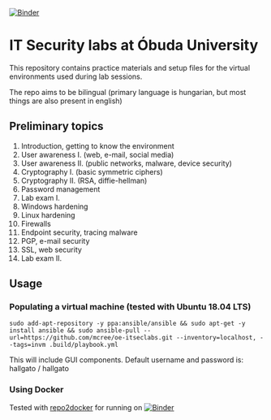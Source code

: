 [![Binder](https://mybinder.org/badge_logo.svg)](https://mybinder.org/v2/gh/mcree/oe-itseclabs/master?urlpath=lab)

# IT Security labs at Óbuda University

This repository contains practice materials and setup 
files for the virtual environments used during lab sessions.

The repo aims to be bilingual (primary language is hungarian,
but most things are also present in english)

## Preliminary topics
1. Introduction, getting to know the environment
2. User awareness I. (web, e-mail, social media)
3. User awareness II. (public networks, malware, device security)
4. Cryptography I. (basic symmetric ciphers)
5. Cryptography II. (RSA, diffie-hellman)
6. Password management
7. Lab exam I.
8. Windows hardening
9. Linux hardening
10. Firewalls
11. Endpoint security, tracing malware
12. PGP, e-mail security
13. SSL, web security
14. Lab exam II.

## Usage

### Populating a virtual machine (tested with Ubuntu 18.04 LTS)

```sudo add-apt-repository -y ppa:ansible/ansible && sudo apt-get -y install ansible && sudo ansible-pull --url=https://github.com/mcree/oe-itseclabs.git --inventory=localhost, --tags=invm .build/playbook.yml```

This will include GUI components. Default username and password is: hallgato / hallgato

### Using Docker

Tested with [repo2docker](https://repo2docker.readthedocs.io/en/latest/) for
running on [![Binder](https://mybinder.org/badge_logo.svg)](https://mybinder.org/v2/gh/mcree/oe-itseclabs/master?urlpath=lab)
